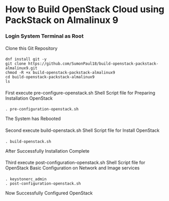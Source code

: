 # How to Build OpenStack Cloud using PackStack on Almalinux 9
#### 
### Login System Terminal as Root
####
Clone this Git Repository
####
    dnf install git -y
    git clone https://github.com/SumonPaul18/build-openstack-packstack-almalinux9.git
    chmod -R +x build-openstack-packstack-almalinux9
    cd build-openstack-packstack-almalinux9
    ls
####
First execute pre-configure-openstack.sh Shell Script file for Preparing Installation OpenStack
####
    . pre-configuration-openstack.sh
The System has Rebooted
####
Second execute build-openstack.sh Shell Script file for Install OpenStack
####
    . build-openstack.sh
After Successfully Installation Complete
####
Third execute post-configuration-openstack.sh Shell Script file for OpenStack Basic Configuration on Network and Image services
####
    . keystonerc_admin
    . post-configuration-openstack.sh
Now Successfully Configured OpenStack 
